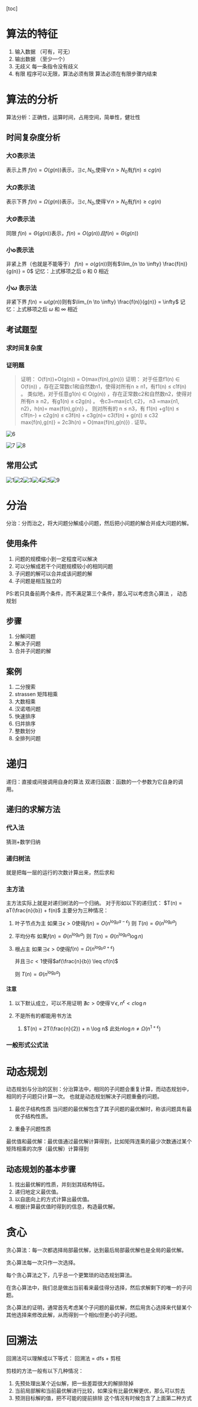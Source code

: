 [toc]

# 算法的特征
1. 输入数据
	（可有，可无）
2. 输出数据
		（至少一个）
3. 无歧义
		每一条指令没有歧义
4. 有限
		程序可以无限，算法必须有限
		算法必须在有限步骤内结束

# 算法的分析
算法分析：正确性，运算时间，占用空间，简单性，健壮性

## 时间复杂度分析
### 大O表示法
表示上界
$f(n) = O(g(n))$表示，$\exists c,N_0$,使得$\forall n > N_0$有$f(n) \leq cg(n)$

### 大$\Omega$表示法
表示下界
$f(n) = \Omega(g(n))$表示，$\exists c,N_0$,使得$\forall n > N_0$有$f(n) \geq cg(n)$

### 大$\Theta$表示法
同限
$f(n) = \Theta(g(n))$表示，$f(n) = O(g(n))  且 f(n) = \Theta(g(n))$

### 小o表示法
非紧上界（也就是不能等于）
$f(n) = o(g(n))$则有$\lim_{n \to \infty} \frac{f(n)}{g(n)} = 0$
记忆：上式移项之后 o 和 0 相近

### 小$\omega$ 表示法
非紧下界
$f(n) = \omega(g(n))$则有$\lim_{n \to \infty} \frac{f(n)}{g(n)} = \infty$
记忆：上式移项之后 $\omega$ 和 $\infty$ 相近

## 考试题型
### 求时间复杂度
### 证明题
> 证明： O(f(n))+O(g(n)) = O(max{f(n),g(n)})
证明：
对于任意f1(n) $\in$ O(f(n)) ，存在正常数c1和自然数n1，使得对所有n $\geq$ n1，有f1(n) $\leq$ c1f(n) 。
类似地，对于任意g1(n) $\in$ O(g(n)) ，存在正常数c2和自然数n2，使得对所有n $\geq$ n2，有g1(n) $\leq$ c2g(n) 。
令c3=max{c1, c2}， n3 =max{n1, n2}，h(n)= max{f(n),g(n)} 。
>则对所有的 n $\leq$ n3，有
f1(n) +g1(n) $\leq$ c1f(n-) + c2g(n)
    $\leq$ c3f(n) + c3g(n)= c3(f(n) + g(n))
    $\leq$ c32 max{f(n),g(n)}
    = 2c3h(n) = O(max{f(n),g(n)}) .
>证毕。


![6]

![7]
![8]

## 常用公式
![1]![2]![3]![4]![5]![9]


# 分治
分治：分而治之，将大问题分解成小问题，然后把小问题的解合并成大问题的解。

## 使用条件
1. 问题的规模缩小到一定程度可以解决
2. 可以分解成若干个问题规模较小的相同问题
3. 子问题的解可以合并成该问题的解
4. 子问题是相互独立的

PS:若只具备前两个条件，而不满足第三个条件，那么可以考虑贪心算法 ， 动态规划

## 步骤
1. 分解问题
2. 解决子问题
3. 合并子问题的解

## 案例
1. 二分搜索
2. strassen 矩阵相乘
3. 大数相乘
4. 汉诺塔问题
5. 快速排序
6. 归并排序
7. 整数划分
8. 全排列问题

# 递归
递归：直接或间接调用自身的算法
双递归函数：函数的一个参数为它自身的调用。

## 递归的求解方法
### 代入法
猜测+数学归纳

### 递归树法
就是把每一层的运行的次数计算出来，然后求和

### 主方法
主方法实际上就是对递归树法的一个归纳。
对于形如以下的递归式：
$T(n) = aT(\frac{n}{b}) + f(n)$
主要分为三种情况：
1. 叶子节点为主
如果$\exists \epsilon > 0$使得$f(n) = O(n^{\log_b{a} - \epsilon})$
则 $T(n) = \Theta(n^{\log_b{a}})$

2. 平均分布
如果$f(n) = \Theta(n^{\log_b{a}})$
则 $T(n) = \Theta(n^{\log_b{a}}\log{n})$

3. 根占主
	如果$\exists \epsilon > 0$使得$f(n) = \Omega(n^{\log_b{a} + \epsilon})$

	并且$\exists c < 1$使得$af(\frac{n}{b}) \leq cf(n)$

	则 $T(n) = \Theta(n^{\log_b{a}})$

#### 注意
1. 以下默认成立，可以不用证明
$\nexists c > 0$使得$\forall \epsilon,n^{\epsilon} < c \log n$

2. 不是所有的都能用书方法
	1. $T(n) = 2T(\frac{n}{2}) + n \log n$
		此处$n\log n \neq \Omega(n^{1 + \epsilon})$


### 一般形式公式法

# 动态规划
动态规划与分治的区别：分治算法中，相同的子问题会重复计算，而动态规划中，相同的子问题只计算一次。
也就是动态规划解决子问题重叠的问题。


1. 最优子结构性质
当问题的最优解包含了其子问题的最优解时，称该问题具有最优子结构性质。

2. 重叠子问题性质

最优值和最优解：最优值通过最优解计算得到，比如矩阵连乘的最少次数通过某个矩阵相乘的次序（最优解）计算得到

## 动态规划的基本步骤
1. 找出最优解的性质，并刻划其结构特征。
2. 递归地定义最优值。
3. 以自底向上的方式计算出最优值。
4. 根据计算最优值时得到的信息，构造最优解。

# 贪心
贪心算法：每一次都选择局部最优解，达到最后局部最优解也是全局的最优解。

贪心算法每一次只作一次选择。

每个贪心算法之下，几乎总一个更繁琐的动态规划算法。

在贪心算法中，我们总是做出当前看来最佳得分选择，然后求解剩下的唯一的子问题。

贪心算法的证明，通常首先考虑某个子问题的最优解，然后用贪心选择来代替某个其他选择来修改此解，从而得到一个相似但更小的子问题。

# 回溯法
回溯法可以理解成以下等式：
回溯法 = dfs + 剪枝

剪枝的方法一般有以下几种情况：
1. 先预处理出某个近似解，把一些差距很大的解排除掉
2. 当前局部解和当前最优解进行比较，如果没有比最优解更优，那么可以剪去
3. 预测目标解的值，把不可能的提前排除
		这个情况有时候包含了上面第二种方式



[9]:assets/算法设计与分析-4cc03.png
[8]:assets/算法设计与分析-865aa.png
[7]:assets/算法设计与分析-dfe8f.png
[6]:assets/算法设计与分析-e5541.png
[5]:assets/算法设计与分析-edd7f.png
[4]:assets/算法设计与分析-f95bb.png
[3]:assets/算法设计与分析-df28f.png
[1]:assets/算法设计与分析-fdca9.png
[2]:assets/算法设计与分析-b3e90.png
